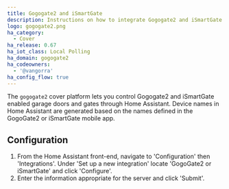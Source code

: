 ```yaml
---
title: Gogogate2 and iSmartGate
description: Instructions on how to integrate Gogogate2 and iSmartGate enabled garage door covers into Home Assistant.
logo: gogogate2.png
ha_category:
  - Cover
ha_release: 0.67
ha_iot_class: Local Polling
ha_domain: gogogate2
ha_codeowners:
  - '@vangorra'
ha_config_flow: true
---
```


The `gogogate2` cover platform lets you control Gogogate2 and iSmartGate enabled garage doors and gates through Home Assistant. Device names in Home Assistant are generated based on the names defined in the GogoGate2 or iSmartGate mobile app.

## Configuration

1. From the Home Assistant front-end, navigate to 'Configuration' then 'Integrations'. Under 'Set up a new integration' locate 'GogoGate2 or iSmartGate' and click 'Configure'.
2. Enter the information appropriate for the server and click 'Submit'.
